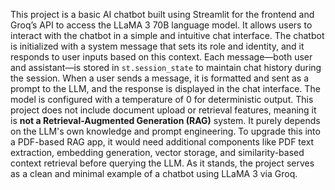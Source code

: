 This project is a basic AI chatbot built using Streamlit for the frontend and Groq’s API to access the LLaMA 3 70B language model. It allows users to interact with the chatbot in a simple and intuitive chat interface.
The chatbot is initialized with a system message that sets its role and identity, and it responds to user inputs based on this context.
Each message—both user and assistant—is stored in `st.session_state` to maintain chat history during the session. When a user sends a message, it is formatted and sent as a prompt to the LLM, 
and the response is displayed in the chat interface. The model is configured with a temperature of 0 for deterministic output. This project does not include document upload or retrieval features,
meaning it is **not a Retrieval-Augmented Generation (RAG)** system. It purely depends on the LLM's own knowledge and prompt engineering. To upgrade this into a PDF-based RAG app, 
it would need additional components like PDF text extraction, embedding generation, vector storage, and similarity-based context retrieval before querying the LLM. As it stands, 
the project serves as a clean and minimal example of a chatbot using LLaMA 3 via Groq.
